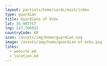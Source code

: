 ```yaml
---
layout: partials/home/cards/main/index
type: guardian
title: Guardians of Orbs
lat: 35.907757
lng: 127.766922
countryCode: KR
icon: /assets/img/home/guardian.svg
image: /assets/img/home/guardian-of-orbs.png
links:
  - website.md
  - location.md
---
```

